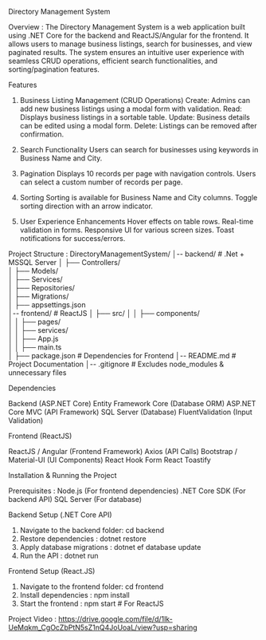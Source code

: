 Directory Management System

Overview :
The Directory Management System is a web application built using .NET Core for the backend and ReactJS/Angular for the frontend. It allows users to manage business listings, search for businesses, and view paginated results. The system ensures an intuitive user experience with seamless CRUD operations, efficient search functionalities, and sorting/pagination features.

Features

1. Business Listing Management (CRUD Operations)
Create: Admins can add new business listings using a modal form with validation.
Read: Displays business listings in a sortable table.
Update: Business details can be edited using a modal form.
Delete: Listings can be removed after confirmation.

2. Search Functionality
Users can search for businesses using keywords in Business Name and City.

3. Pagination
Displays 10 records per page with navigation controls.
Users can select a custom number of records per page.

4. Sorting
Sorting is available for Business Name and City columns.
Toggle sorting direction with an arrow indicator.

5. User Experience Enhancements
Hover effects on table rows.
Real-time validation in forms.
Responsive UI for various screen sizes.
Toast notifications for success/errors.

Project Structure : 
DirectoryManagementSystem/
│-- backend/                    # .Net + MSSQL Server
│   ├── Controllers/              
│   ├── Models/                  
│   ├── Services/                
│   ├── Repositories/            
│   ├── Migrations/               
│   ├── appsettings.json        
│-- frontend/                    # ReactJS
│   ├── src/
│   │   ├── components/           
│   │   ├── pages/                
│   │   ├── services/            
│   │   ├── App.js                
│   │   ├── main.ts           
│   ├── package.json              # Dependencies for Frontend
│-- README.md                     # Project Documentation
│-- .gitignore                     # Excludes node_modules & unnecessary files

Dependencies

Backend (ASP.NET Core)
Entity Framework Core (Database ORM)
ASP.NET Core MVC (API Framework)
SQL Server (Database)
FluentValidation (Input Validation)

Frontend (ReactJS)

ReactJS / Angular (Frontend Framework)
Axios (API Calls)
Bootstrap / Material-UI (UI Components)
React Hook Form 
React Toastify 

Installation & Running the Project

Prerequisites :
Node.js (For frontend dependencies)
.NET Core SDK (For backend API)
SQL Server (For database)

Backend Setup (.NET Core API)
1. Navigate to the backend folder: cd backend
2. Restore dependencies          : dotnet restore
3. Apply database migrations     : dotnet ef database update
4. Run the API                   : dotnet run

Frontend Setup (React.JS)
1. Navigate to the frontend folder:  cd frontend
2. Install dependencies           :  npm install
3. Start the frontend             :  npm start  # For ReactJS

Project Video : https://drive.google.com/file/d/1lk-UeMqkm_CgOcZbPtN5sZ1nQ4JoUoaL/view?usp=sharing
